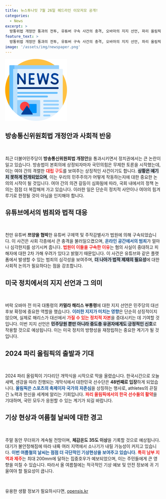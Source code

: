 ```yaml
---
title: 뉴스투나잇 7월 26일 헤드라인 이모저모 공개!
categories:
  - News
excerpt: >
  방통위법 개정안 통과의 전투, 유튜버 구속 사건의 충격, 오바마의 지지 선언, 파리 올림픽 개막과 주말 무더위 소나기까지! 최근 이슈를 통해 뜨거운 사회적 논란의 중심을 확인하세요! 클릭하면 더 많은 이야기가 기다립니다!
feature_text: >
  방통위법 개정안 통과의 전투, 유튜버 구속 사건의 충격, 오바마의 지지 선언, 파리 올림픽 개막과 주말 무더위 소나기까지! 최근 이슈를 통해 뜨거운 사회적 논란의 중심을 확인하세요! 클릭하면 더 많은 이야기가 기다립니다!
image: '/assets/img/newspaper.png'
---
```


<p><img src="/assets/img/newspaper.png" alt="kimp 속보" /></p>

<h2 data-ke-size="size26">방송통신위원회법 개정안과 사회적 반응</h2>

<p data-ke-size="size16">&nbsp;</p><p data-ke-size="size16">최근 더불어민주당이 <b>방송통신위원회법 개정안</b>을 통과시키면서 정치권에서는 큰 논란이 일고 있습니다. 방송법이 본회의에 상정되자마자 국민의힘은 무제한 토론을 시작했는데, 이는 여야 간의 격렬한 <b><span style="color: #ee2323;">대립 구도</span></b>를 보여주는 상징적인 사건이기도 합니다. <b><span style="background-color: #21538527;">상황은 예기치 못하게 전개되었으며</span></b>, 이는 우리의 민주주의가 어떻게 작동하는지에 대한 중요한 논의의 시작이 될 것입니다. 여야 간의 의견 갈등이 심화됨에 따라, 국회 내에서의 정책 논의는 점점 더 복잡해져 가고 있습니다. 이러한 일은 단순히 정치적 사안이나 여야의 힘겨루기로 한정될 것이 아님을 인지해야 합니다.</p>

<h2 data-ke-size="size26">유튜브에서의 범죄와 법적 대응</h2>

<p data-ke-size="size16">&nbsp;</p><p data-ke-size="size16">천만 유튜버 <b>쯔양을 협박</b>한 유튜버 구제역 및 주작감별사가 법원에 의해 구속되었습니다. 이 사건은 사회 각층에서 큰 충격을 불러일으켰으며, <b><span style="color: #1a5490;">온라인 공간에서의 범죄</span></b>가 얼마나 심각한지를 상기시켜 줍니다. <b><span style="color: #ee2323;">법원이 이들을 구속한 이유</span></b>는 혐의 사실이 중대하고 피해자에 대한 2차 가해 우려가 있다고 밝혔기 때문입니다. 이 사건은 유튜브와 같은 플랫폼에서 발생할 수 있는 범죄의 심각성을 보여주며, <b><span style="background-color: #21538527;">더 나아가 법적 제재의 필요성</span></b>에 대한 사회적 논의가 필요하다는 점을 강조합니다.</p>

<h2 data-ke-size="size26">미국 정치에서의 지지 선언과 그 의미</h2>

<p data-ke-size="size16">&nbsp;</p><p data-ke-size="size16">버락 오바마 전 미국 대통령의 <b>카멀라 해리스 부통령</b>에 대한 지지 선언은 민주당의 대선후보 확정에 중요한 역할을 했습니다. <b><span style="color: #1a5490;">이러한 지지가 미치는 영향</span></b>은 단순히 상징적이지 않으며, 실제로 해리스가 대선에서 <b><span style="color: #ee2323;">가질 수 있는 정치적 자본</span></b>을 증대시키는 데 기여할 것입니다. 이번 지지 선언은 <b><span style="background-color: #21538527;">민주당원 뿐만 아니라 중도층 유권자에게도 긍정적인 신호</span></b>로 작용할 것으로 예상됩니다. 이는 미국 정치의 방향성을 재정립하는 중요한 계기가 될 것입니다.</p>

<h2 data-ke-size="size26">2024 파리 올림픽의 출발과 기대</h2>

<p data-ke-size="size16">&nbsp;</p><p data-ke-size="size16">2024 파리 올림픽이 기다리던 개막식을 시작으로 막을 올렸습니다. 한국시간으로 오늘 새벽, 센강을 따라 진행되는 개막식에서 대한민국 선수단은 <b>48번째로 입장</b>하게 되었습니다. <b><span style="color: #1a5490;">올림픽은 스포츠의 축제이자 국가의 자존심</span></b>을 상징하는 행사로, athletes의 끈질긴 노력과 헌신을 세계에 알리는 기회입니다. <b><span style="color: #ee2323;">파리 올림픽에서의 한국 선수들의 활약</span></b>을 기대하며, 국민 모두가 응원할 수 있는 계기가 되길 바랍니다.</p>

<h2 data-ke-size="size26">기상 현상과 여름철 날씨에 대한 경고</h2>

<p data-ke-size="size16">&nbsp;</p><p data-ke-size="size16">주말 동안 무더위가 계속될 전망이며, <b>체감온도 35도 이상</b>을 기록할 것으로 예상됩니다. 대기가 불안정해짐에 따라 내륙 여러 지역에서 소나기가 내릴 가능성이 커지고 있습니다. <b><span style="color: #1a5490;">이번 여름철의 날씨는 점점 더 극단적인 기상현상을 보여주고 있습니다</span></b>. <b><span style="color: #ee2323;">특히 남부 지역과 제주</span></b>는 최대 200mm에 달하는 집중호우가 예보되었으며, 이는 주민들에게 큰 영향을 미칠 수 있습니다. 따라서 올 여름철에는 적극적인 기상 예보 및 안전 정보에 귀 기울여야 할 필요성이 큽니다.</p>

<p data-ke-size="size16">&nbsp;</p>
유용한 생활 정보가 필요하시다면, <a href="https://opensis.kr" rel="dofollow">opensis.kr</a>


